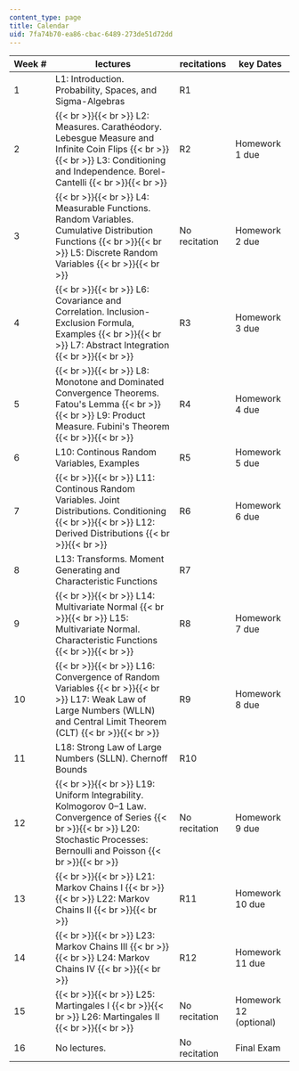 ```yaml
---
content_type: page
title: Calendar
uid: 7fa74b70-ea86-cbac-6489-273de51d72dd
---
```


| Week # | lectures | recitations | key Dates |
| --- | --- | --- | --- |
| 1 | L1: Introduction. Probability, Spaces, and Sigma-Algebras | R1 | &nbsp; |
| 2 |  {{< br >}}{{< br >}} L2: Measures. ﻿Carathéodory. Lebesgue Measure and Infinite Coin Flips {{< br >}}{{< br >}} L3: Conditioning and Independence. Borel-Cantelli {{< br >}}{{< br >}}  | R2 | Homework 1 due |
| 3 |  {{< br >}}{{< br >}} L4: Measurable Functions. Random Variables. Cumulative Distribution Functions {{< br >}}{{< br >}} L5: Discrete Random Variables {{< br >}}{{< br >}}  | No recitation | Homework 2 due |
| 4 |  {{< br >}}{{< br >}} L6: Covariance and Correlation. Inclusion-Exclusion Formula, Examples {{< br >}}{{< br >}} L7: Abstract Integration {{< br >}}{{< br >}}  | R3 | Homework 3 due |
| 5 |  {{< br >}}{{< br >}} L8: Monotone and Dominated Convergence Theorems. Fatou's Lemma {{< br >}}{{< br >}} L9: Product Measure. Fubini's Theorem {{< br >}}{{< br >}}  | R4 | Homework 4 due |
| 6 | L10: Continous Random Variables, Examples | R5 | Homework 5 due |
| 7 |  {{< br >}}{{< br >}} L11: Continous Random Variables. Joint Distributions. Conditioning {{< br >}}{{< br >}} L12: Derived Distributions {{< br >}}{{< br >}}  | R6 | Homework 6 due |
| 8 | L13: Transforms. Moment Generating and Characteristic Functions | R7 | &nbsp; |
| 9 |  {{< br >}}{{< br >}} L14: Multivariate Normal {{< br >}}{{< br >}} L15: Multivariate Normal. Characteristic Functions {{< br >}}{{< br >}}  | R8 | Homework 7 due |
| 10 |  {{< br >}}{{< br >}} L16: Convergence of Random Variables {{< br >}}{{< br >}} L17: Weak Law of Large Numbers (WLLN) and Central Limit Theorem (CLT) {{< br >}}{{< br >}}  | R9 | Homework 8 due |
| 11 | L18: Strong Law of Large Numbers (SLLN). Chernoff Bounds | R10 | &nbsp; |
| 12 |  {{< br >}}{{< br >}} L19: Uniform Integrability. Kolmogorov 0–1 Law. Convergence of Series {{< br >}}{{< br >}} L20: Stochastic Processes: Bernoulli and Poisson {{< br >}}{{< br >}}  | No recitation | Homework 9 due |
| 13 |  {{< br >}}{{< br >}} L21: Markov Chains I {{< br >}}{{< br >}} L22: Markov Chains II {{< br >}}{{< br >}}  | R11 | Homework 10 due |
| 14 |  {{< br >}}{{< br >}} L23: Markov Chains III {{< br >}}{{< br >}} L24: Markov Chains IV {{< br >}}{{< br >}}  | R12 | Homework 11 due |
| 15 |  {{< br >}}{{< br >}} L25: Martingales I {{< br >}}{{< br >}} L26: Martingales II {{< br >}}{{< br >}}  | No recitation | Homework 12 (optional) |
| 16 | No lectures. | No recitation | Final Exam